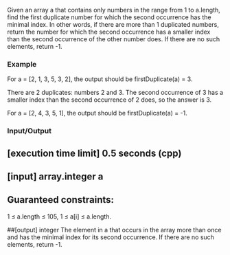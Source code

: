 Given an array a that contains only numbers in the range from 1 to a.length, find the first duplicate number for which the second occurrence has the minimal index. In other words, if there are more than 1 duplicated numbers, return the number for which the second occurrence has a smaller index than the second occurrence of the other number does. If there are no such elements, return -1.

### Example
For a = [2, 1, 3, 5, 3, 2], the output should be
firstDuplicate(a) = 3.

There are 2 duplicates: numbers 2 and 3. The second occurrence of 3 has a smaller index than the second occurrence of 2 does, so the answer is 3.

For a = [2, 4, 3, 5, 1], the output should be
firstDuplicate(a) = -1.

### Input/Output

## [execution time limit] 0.5 seconds (cpp)

## [input] array.integer a

## Guaranteed constraints:
1 ≤ a.length ≤ 105,
1 ≤ a[i] ≤ a.length.

##[output] integer
The element in a that occurs in the array more than once and has the minimal index for its second occurrence. If there are no such elements, return -1.

